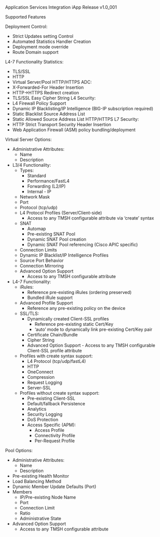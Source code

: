 Application Services Integration iApp
Release v1.0_001

Supported Features

Deployment Control:
 - Strict Updates setting Control
 - Automated Statistics Handler Creation
 - Deployment mode override
 - Route Domain support

L4-7 Functionality
 Statistics:
  - TLS/SSL
  - HTTP
  - Virtual Server/Pool
 HTTP/HTTPS ADC:
  - X-Forwarded-For Header Insertion
  - HTTP->HTTPS Redirect creation
  - TLS/SSL Easy Cipher String
 L4 Security:
  - L4 Firewall Policy Support
   - Dynamic IP Blacklisting/IP Intelligence (BIG-IP subscription required)
   - Static Blacklist Source Address List
   - Static Allowed Source Address List
 HTTP/HTTPS L7 Security:
  - HTTP Strict Transport Security Header Insertion
  - Web Application Firewall (ASM) policy bundling/deployment

Virtual Server Options:
 - Administrative Attributes:
   - Name
   - Description
 - L3/4 Functionality:
   - Types:
     - Standard
     - Performance/FastL4
     - Forwarding (L2/IP)
     - Internal   - IP
   - Network Mask
   - Port
   - Protocol (tcp/udp)
   - L4 Protocol Profiles (Server/Client-side)
     - Access to any TMSH configurable attribute via ‘create’ syntax
   - SNAT 
     - Automap
     - Pre-existing SNAT Pool
     - Dynamic SNAT Pool creation
     - Dynamic SNAT Pool referencing (Cisco APIC specific)
   - Connection Limits
   - Dynamic IP Blacklist/IP Intelligence Profiles
   - Source Port Behavior
   - Connection Mirroring
   - Advanced Option Support
     - Access to any TMSH configurable attribute
 - L4-7 Functionality:
   - iRules:
     - Reference pre-existing iRules (ordering preserved)
     - Bundled iRule support
   - Advanced Profile Support
     - Reference any pre-existing policy on the device
   - SSL/TLS:
     - Dynamically created Client-SSL profiles
       - Reference pre-existing static Cert/Key
       - ‘auto’ mode to dynamically link pre-existing Cert/Key pair
     - Certificate Chain/Bundle
     - Cipher String
     - Advanced Option Support - Access to any TMSH configurable Client-SSL profile attribute     
   - Profiles with create syntax support:
     - L4 Protocol (tcp/udp/fastL4)
     - HTTP
     - OneConnect
     - Compression
     - Request Logging
     - Server-SSL
   - Profiles without create syntax support:
     - Pre-existing Client-SSL
     - Default/fallback Persistence
     - Analytics
     - Security Logging
     - DoS Protection
     - Access Specific (APM):
       - Access Profile
       - Connectivity Profile
       - Per-Request Profile
       
Pool Options:
 - Administrative Attributes:
   - Name
   - Description
 - Pre-existing Health Monitor
 - Load Balancing Method
 - Dynamic Member Update Defaults (Port)
 - Members
   - IP/Pre-existing Node Name
   - Port
   - Connection Limit
   - Ratio
   - Administrative State
 - Advanced Option Support
   - Access to any TMSH configurable attribute